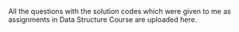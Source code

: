 All the questions with the solution codes which were given to me as assignments in Data Structure Course are uploaded here.